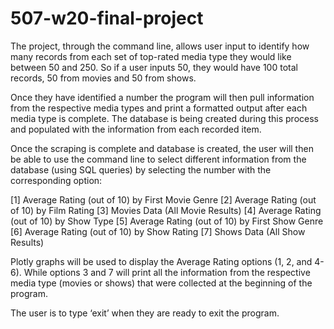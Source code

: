 # 507-w20-final-project

The project, through the command line, allows user input to identify how many records from each set of top-rated media type they would like between 50 and 250. So if a user inputs 50, they would have 100 total records, 50 from movies and 50 from shows.

Once they have identified a number the program will then pull information from the respective media types and print a formatted output after each media type is complete. The database is being created during this process and populated with the information from each recorded item. 

Once the scraping is complete and database is created, the user will then be able to use the command line to select different information from the database (using SQL queries) by selecting the number with the corresponding option:

[1] Average Rating (out of 10) by First Movie Genre
[2] Average Rating (out of 10) by Film Rating
[3] Movies Data (All Movie Results)
[4] Average Rating (out of 10) by Show Type
[5] Average Rating (out of 10) by First Show Genre
[6] Average Rating (out of 10) by Show Rating
[7] Shows Data (All Show Results)

Plotly graphs will be used to display the Average Rating options (1, 2, and 4-6). While options 3 and 7 will print all the information from the respective media type (movies or shows) that were collected at the beginning of the program.

The user is to type ‘exit’ when they are ready to exit the program.
